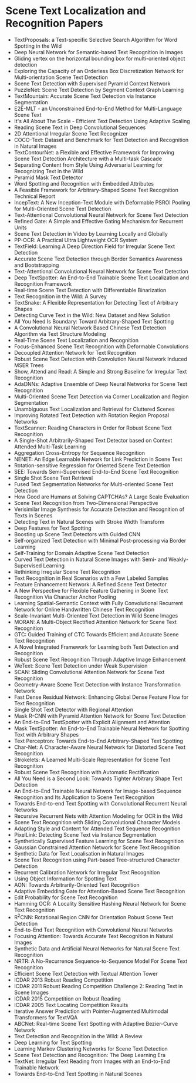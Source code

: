 # Scene Text Localization and Recognition Papers

<ul>

                             

 <li><a target="_blank" href="https://github.com/manjunath5496/Scene-Text-Localization-and-Recognition-Papers/blob/master/l(1).pdf" style="text-decoration:none;">TextProposals: a Text-specific Selective Search Algorithm for Word Spotting in the Wild</a></li>

 <li><a target="_blank" href="https://github.com/manjunath5496/Scene-Text-Localization-and-Recognition-Papers/blob/master/l(2).pdf" style="text-decoration:none;">Deep Neural Network for Semantic-based Text Recognition in Images</a></li>

<li><a target="_blank" href="https://github.com/manjunath5496/Scene-Text-Localization-and-Recognition-Papers/blob/master/l(3).pdf" style="text-decoration:none;">Gliding vertex on the horizontal bounding box for multi-oriented object detection</a></li>
 <li><a target="_blank" href="https://github.com/manjunath5496/Scene-Text-Localization-and-Recognition-Papers/blob/master/l(4).pdf" style="text-decoration:none;">Exploring the Capacity of an Orderless Box Discretization Network for Multi-orientation Scene Text Detection</a></li>                              
<li><a target="_blank" href="https://github.com/manjunath5496/Scene-Text-Localization-and-Recognition-Papers/blob/master/l(5).pdf" style="text-decoration:none;">Scene Text Detection with Supervised Pyramid Context Network</a></li>
<li><a target="_blank" href="https://github.com/manjunath5496/Scene-Text-Localization-and-Recognition-Papers/blob/master/l(6).pdf" style="text-decoration:none;">PuzzleNet: Scene Text Detection by Segment Context Graph Learning</a></li>
 <li><a target="_blank" href="https://github.com/manjunath5496/Scene-Text-Localization-and-Recognition-Papers/blob/master/l(7).pdf" style="text-decoration:none;">TextMountain: Accurate Scene Text Detection via Instance Segmentation</a></li>

 <li><a target="_blank" href="https://github.com/manjunath5496/Scene-Text-Localization-and-Recognition-Papers/blob/master/l(8).pdf" style="text-decoration:none;"> E2E-MLT - an Unconstrained End-to-End Method for Multi-Language Scene Text </a></li>
   <li><a target="_blank" href="https://github.com/manjunath5496/Scene-Text-Localization-and-Recognition-Papers/blob/master/l(9).pdf" style="text-decoration:none;">It's All About The Scale - Efficient Text Detection Using Adaptive Scaling</a></li>
  
   
 <li><a target="_blank" href="https://github.com/manjunath5496/Scene-Text-Localization-and-Recognition-Papers/blob/master/l(10).pdf" style="text-decoration:none;">Reading Scene Text in Deep Convolutional Sequences </a></li>                              
<li><a target="_blank" href="https://github.com/manjunath5496/Scene-Text-Localization-and-Recognition-Papers/blob/master/l(11).pdf" style="text-decoration:none;">2D Attentional Irregular Scene Text Recognizer</a></li>
<li><a target="_blank" href="https://github.com/manjunath5496/Scene-Text-Localization-and-Recognition-Papers/blob/master/l(12).pdf" style="text-decoration:none;">COCO-Text: Dataset and Benchmark for Text Detection and Recognition in Natural Images</a></li>
<li><a target="_blank" href="https://github.com/manjunath5496/Scene-Text-Localization-and-Recognition-Papers/blob/master/l(13).pdf" style="text-decoration:none;">TextContourNet: a Flexible and Effective Framework for Improving Scene Text Detection Architecture with a Multi-task Cascade</a></li>

<li><a target="_blank" href="https://github.com/manjunath5496/Scene-Text-Localization-and-Recognition-Papers/blob/master/l(14).pdf" style="text-decoration:none;">Separating Content from Style Using Adversarial Learning for Recognizing Text in the Wild</a></li>
                              
<li><a target="_blank" href="https://github.com/manjunath5496/Scene-Text-Localization-and-Recognition-Papers/blob/master/l(15).pdf" style="text-decoration:none;">Pyramid Mask Text Detector</a></li>

<li><a target="_blank" href="https://github.com/manjunath5496/Scene-Text-Localization-and-Recognition-Papers/blob/master/l(16).pdf" style="text-decoration:none;">Word Spotting and Recognition with Embedded Attributes</a></li>

  <li><a target="_blank" href="https://github.com/manjunath5496/Scene-Text-Localization-and-Recognition-Papers/blob/master/l(17).pdf" style="text-decoration:none;">A Feasible Framework for Arbitrary-Shaped Scene Text Recognition Technical Report</a></li>   
  
<li><a target="_blank" href="https://github.com/manjunath5496/Scene-Text-Localization-and-Recognition-Papers/blob/master/l(18).pdf" style="text-decoration:none;">IncepText: A New Inception-Text Module with Deformable PSROI Pooling for Multi-Oriented Scene Text Detection</a></li> 

  
<li><a target="_blank" href="https://github.com/manjunath5496/Scene-Text-Localization-and-Recognition-Papers/blob/master/l(19).pdf" style="text-decoration:none;">Text-Attentional Convolutional Neural Network for Scene Text Detection</a></li> 

<li><a target="_blank" href="https://github.com/manjunath5496/Scene-Text-Localization-and-Recognition-Papers/blob/master/l(20).pdf" style="text-decoration:none;">Refined Gate: A Simple and Effective Gating Mechanism for Recurrent Units</a></li>

<li><a target="_blank" href="https://github.com/manjunath5496/Scene-Text-Localization-and-Recognition-Papers/blob/master/l(21).pdf" style="text-decoration:none;">Scene Text Detection in Video by Learning Locally and Globally</a></li>
<li><a target="_blank" href="https://github.com/manjunath5496/Scene-Text-Localization-and-Recognition-Papers/blob/master/l(22).pdf" style="text-decoration:none;">PP-OCR: A Practical Ultra Lightweight OCR System</a></li> 
 <li><a target="_blank" href="https://github.com/manjunath5496/Scene-Text-Localization-and-Recognition-Papers/blob/master/l(23).pdf" style="text-decoration:none;">TextField: Learning A Deep Direction Field for Irregular Scene Text Detection</a></li> 
 

   <li><a target="_blank" href="https://github.com/manjunath5496/Scene-Text-Localization-and-Recognition-Papers/blob/master/l(24).pdf" style="text-decoration:none;">Accurate Scene Text Detection through Border Semantics Awareness and Bootstrapping</a></li>
 
   <li><a target="_blank" href="https://github.com/manjunath5496/Scene-Text-Localization-and-Recognition-Papers/blob/master/l(25).pdf" style="text-decoration:none;">Text-Attentional Convolutional Neural Network for Scene Text Detection</a></li>                              
 <li><a target="_blank" href="https://github.com/manjunath5496/Scene-Text-Localization-and-Recognition-Papers/blob/master/l(26).pdf" style="text-decoration:none;">Deep TextSpotter: An End-to-End Trainable Scene Text Localization and Recognition Framework</a></li>
 <li><a target="_blank" href="https://github.com/manjunath5496/Scene-Text-Localization-and-Recognition-Papers/blob/master/l(27).pdf" style="text-decoration:none;">Real-time Scene Text Detection with Differentiable Binarization</a></li>
   
 
   <li><a target="_blank" href="https://github.com/manjunath5496/Scene-Text-Localization-and-Recognition-Papers/blob/master/l(28).pdf" style="text-decoration:none;">Text Recognition in the Wild: A Survey</a></li>
 
   <li><a target="_blank" href="https://github.com/manjunath5496/Scene-Text-Localization-and-Recognition-Papers/blob/master/l(29).pdf" style="text-decoration:none;">TextSnake: A Flexible Representation for Detecting Text of Arbitrary Shapes </a></li>                              

  <li><a target="_blank" href="https://github.com/manjunath5496/Scene-Text-Localization-and-Recognition-Papers/blob/master/l(30).pdf" style="text-decoration:none;">Detecting Curve Text in the Wild: New Dataset and New Solution</a></li>
 
   <li><a target="_blank" href="https://github.com/manjunath5496/Scene-Text-Localization-and-Recognition-Papers/blob/master/l(31).pdf" style="text-decoration:none;">All You Need Is Boundary: Toward Arbitrary-Shaped Text Spotting</a></li> 
    <li><a target="_blank" href="https://github.com/manjunath5496/Scene-Text-Localization-and-Recognition-Papers/blob/master/l(32).pdf" style="text-decoration:none;">A Convolutional Neural Network Based Chinese Text Detection Algorithm via Text Structure Modeling</a></li> 

   <li><a target="_blank" href="https://github.com/manjunath5496/Scene-Text-Localization-and-Recognition-Papers/blob/master/l(33).pdf" style="text-decoration:none;">Real-Time Scene Text Localization and Recognition</a></li>                              

  <li><a target="_blank" href="https://github.com/manjunath5496/Scene-Text-Localization-and-Recognition-Papers/blob/master/l(34).pdf" style="text-decoration:none;">Focus-Enhanced Scene Text Recognition with Deformable Convolutions</a></li> 
 
  <li><a target="_blank" href="https://github.com/manjunath5496/Scene-Text-Localization-and-Recognition-Papers/blob/master/l(35).pdf" style="text-decoration:none;">Decoupled Attention Network for Text Recognition</a></li> 

  <li><a target="_blank" href="https://github.com/manjunath5496/Scene-Text-Localization-and-Recognition-Papers/blob/master/l(36).pdf" style="text-decoration:none;">Robust Scene Text Detection with Convolution Neural Network Induced MSER Trees</a></li> 
 
<li><a target="_blank" href="https://github.com/manjunath5496/Scene-Text-Localization-and-Recognition-Papers/blob/master/l(37).pdf" style="text-decoration:none;">Show, Attend and Read: A Simple and Strong Baseline for Irregular Text Recognition</a></li>
 <li><a target="_blank" href="https://github.com/manjunath5496/Scene-Text-Localization-and-Recognition-Papers/blob/master/l(38).pdf" style="text-decoration:none;">AdaDNNs: Adaptive Ensemble of Deep Neural Networks for Scene Text Recognition</a></li>
<li><a target="_blank" href="https://github.com/manjunath5496/Scene-Text-Localization-and-Recognition-Papers/blob/master/l(39).pdf" style="text-decoration:none;">Multi-Oriented Scene Text Detection via Corner Localization and Region Segmentation</a></li>
 <li><a target="_blank" href="https://github.com/manjunath5496/Scene-Text-Localization-and-Recognition-Papers/blob/master/l(40).pdf" style="text-decoration:none;">Unambiguous Text Localization and Retrieval for Cluttered Scenes</a></li>                              
<li><a target="_blank" href="https://github.com/manjunath5496/Scene-Text-Localization-and-Recognition-Papers/blob/master/l(41).pdf" style="text-decoration:none;">Improving Rotated Text Detection with Rotation Region Proposal Networks</a></li>
<li><a target="_blank" href="https://github.com/manjunath5496/Scene-Text-Localization-and-Recognition-Papers/blob/master/l(42).pdf" style="text-decoration:none;">TextScanner: Reading Characters in Order for Robust Scene Text Recognition</a></li>
 
  <li><a target="_blank" href="https://github.com/manjunath5496/Scene-Text-Localization-and-Recognition-Papers/blob/master/l(43).pdf" style="text-decoration:none;">A Single-Shot Arbitrarily-Shaped Text Detector based on Context Attended Multi-Task Learning</a></li>
 <li><a target="_blank" href="https://github.com/manjunath5496/Scene-Text-Localization-and-Recognition-Papers/blob/master/l(44).pdf" style="text-decoration:none;">Aggregation Cross-Entropy for Sequence Recognition</a></li>
   <li><a target="_blank" href="https://github.com/manjunath5496/Scene-Text-Localization-and-Recognition-Papers/blob/master/l(45).pdf" style="text-decoration:none;">NENET: An Edge Learnable Network for Link Prediction in Scene Text</a></li>  
   
<li><a target="_blank" href="https://github.com/manjunath5496/Scene-Text-Localization-and-Recognition-Papers/blob/master/l(46).pdf" style="text-decoration:none;">Rotation-sensitive Regression for Oriented Scene Text Detection</a></li> 
                             
<li><a target="_blank" href="https://github.com/manjunath5496/Scene-Text-Localization-and-Recognition-Papers/blob/master/l(47).pdf" style="text-decoration:none;">SEE: Towards Semi-Supervised End-to-End Scene Text Recognition</a></li>
<li><a target="_blank" href="https://github.com/manjunath5496/Scene-Text-Localization-and-Recognition-Papers/blob/master/l(48).pdf" style="text-decoration:none;">Single Shot Scene Text Retrieval</a></li>

<li><a target="_blank" href="https://github.com/manjunath5496/Scene-Text-Localization-and-Recognition-Papers/blob/master/l(49).pdf" style="text-decoration:none;">Fused Text Segmentation Networks for Multi-oriented Scene Text Detection</a></li>
                              
<li><a target="_blank" href="https://github.com/manjunath5496/Scene-Text-Localization-and-Recognition-Papers/blob/master/l(50).pdf" style="text-decoration:none;">How Good are Humans at Solving CAPTCHAs? A Large Scale Evaluation</a></li>
<li><a target="_blank" href="https://github.com/manjunath5496/Scene-Text-Localization-and-Recognition-Papers/blob/master/l(51).pdf" style="text-decoration:none;">Scene Text Recognition from Two-Dimensional Perspective</a></li>
<li><a target="_blank" href="https://github.com/manjunath5496/Scene-Text-Localization-and-Recognition-Papers/blob/master/l(52).pdf" style="text-decoration:none;">Verisimilar Image Synthesis for Accurate Detection and Recognition of Texts in Scenes</a></li>

<li><a target="_blank" href="https://github.com/manjunath5496/Scene-Text-Localization-and-Recognition-Papers/blob/master/l(53).pdf" style="text-decoration:none;">Detecting Text in Natural Scenes with Stroke Width Transform</a></li>
 
<li><a target="_blank" href="https://github.com/manjunath5496/Scene-Text-Localization-and-Recognition-Papers/blob/master/l(54).pdf" style="text-decoration:none;">Deep Features for Text Spotting</a></li>

<li><a target="_blank" href="https://github.com/manjunath5496/Scene-Text-Localization-and-Recognition-Papers/blob/master/l(55).pdf" style="text-decoration:none;">Boosting up Scene Text Detectors with Guided CNN</a></li>
 
  <li><a target="_blank" href="https://github.com/manjunath5496/Scene-Text-Localization-and-Recognition-Papers/blob/master/l(56).pdf" style="text-decoration:none;">Self-organized Text Detection with Minimal Post-processing via Border Learning </a></li>                              

  <li><a target="_blank" href="https://github.com/manjunath5496/Scene-Text-Localization-and-Recognition-Papers/blob/master/l(57).pdf" style="text-decoration:none;">Self-Training for Domain Adaptive Scene Text Detection</a></li>
 
   <li><a target="_blank" href="https://github.com/manjunath5496/Scene-Text-Localization-and-Recognition-Papers/blob/master/l(58).pdf" style="text-decoration:none;">Curved Text Detection in Natural Scene Images with Semi- and Weakly-Supervised Learning</a></li>
    <li><a target="_blank" href="https://github.com/manjunath5496/Scene-Text-Localization-and-Recognition-Papers/blob/master/l(59).pdf" style="text-decoration:none;">Rethinking Irregular Scene Text Recognition</a></li>
 
  <li><a target="_blank" href="https://github.com/manjunath5496/Scene-Text-Localization-and-Recognition-Papers/blob/master/l(60).pdf" style="text-decoration:none;">Text Recognition in Real Scenarios with a Few Labeled Samples </a></li>
 
   <li><a target="_blank" href="https://github.com/manjunath5496/Scene-Text-Localization-and-Recognition-Papers/blob/master/l(61).pdf" style="text-decoration:none;">Feature Enhancement Network: A Refined Scene Text Detector</a></li>
 
   <li><a target="_blank" href="https://github.com/manjunath5496/Scene-Text-Localization-and-Recognition-Papers/blob/master/l(62).pdf" style="text-decoration:none;">A New Perspective for Flexible Feature Gathering in Scene Text Recognition Via Character Anchor Pooling</a></li>
 
   <li><a target="_blank" href="https://github.com/manjunath5496/Scene-Text-Localization-and-Recognition-Papers/blob/master/l(63).pdf" style="text-decoration:none;">Learning Spatial-Semantic Context with Fully Convolutional Recurrent Network for Online Handwritten Chinese Text Recognition</a></li>                              

  <li><a target="_blank" href="https://github.com/manjunath5496/Scene-Text-Localization-and-Recognition-Papers/blob/master/l(64).pdf" style="text-decoration:none;">Scale-Invariant Multi-Oriented Text Detection in Wild Scene Images</a></li>
 
   <li><a target="_blank" href="https://github.com/manjunath5496/Scene-Text-Localization-and-Recognition-Papers/blob/master/l(65).pdf" style="text-decoration:none;">MORAN: A Multi-Object Rectified Attention Network for Scene Text Recognition </a></li> 

   <li><a target="_blank" href="https://github.com/manjunath5496/Scene-Text-Localization-and-Recognition-Papers/blob/master/l(66).pdf" style="text-decoration:none;">GTC: Guided Training of CTC Towards Efficient and Accurate Scene Text Recognition</a></li> 
 
   <li><a target="_blank" href="https://github.com/manjunath5496/Scene-Text-Localization-and-Recognition-Papers/blob/master/l(67).pdf" style="text-decoration:none;">A Novel Integrated Framework for Learning both Text Detection and Recognition</a></li>                              

  <li><a target="_blank" href="https://github.com/manjunath5496/Scene-Text-Localization-and-Recognition-Papers/blob/master/l(68).pdf" style="text-decoration:none;">Robust Scene Text Recognition Through Adaptive Image Enhancement</a></li> 
 
  
   <li><a target="_blank" href="https://github.com/manjunath5496/Scene-Text-Localization-and-Recognition-Papers/blob/master/l(69).pdf" style="text-decoration:none;">WeText: Scene Text Detection under Weak Supervision</a></li>                              

  <li><a target="_blank" href="https://github.com/manjunath5496/Scene-Text-Localization-and-Recognition-Papers/blob/master/l(70).pdf" style="text-decoration:none;">SCAN: Sliding Convolutional Attention Network for Scene Text Recognition</a></li> 
  
 
 <li><a target="_blank" href="https://github.com/manjunath5496/Scene-Text-Localization-and-Recognition-Papers/blob/master/l(71).pdf" style="text-decoration:none;">Geometry-Aware Scene Text Detection with Instance Transformation Network</a></li>
 
 <li><a target="_blank" href="https://github.com/manjunath5496/Scene-Text-Localization-and-Recognition-Papers/blob/master/l(72).pdf" style="text-decoration:none;">Fast Dense Residual Network: Enhancing Global Dense Feature Flow for Text Recognition</a></li> 
 
 
 <li><a target="_blank" href="https://github.com/manjunath5496/Scene-Text-Localization-and-Recognition-Papers/blob/master/l(73).pdf" style="text-decoration:none;">Single Shot Text Detector with Regional Attention</a></li>
  <li><a target="_blank" href="https://github.com/manjunath5496/Scene-Text-Localization-and-Recognition-Papers/blob/master/l(74).pdf" style="text-decoration:none;">Mask R-CNN with Pyramid Attention Network for Scene Text Detection</a></li>
    <li><a target="_blank" href="https://github.com/manjunath5496/Scene-Text-Localization-and-Recognition-Papers/blob/master/l(75).pdf" style="text-decoration:none;">An End-to-End TextSpotter with Explicit Alignment and Attention</a></li>                        
<li><a target="_blank" href="https://github.com/manjunath5496/Scene-Text-Localization-and-Recognition-Papers/blob/master/l(76).pdf" style="text-decoration:none;">Mask TextSpotter: An End-to-End Trainable Neural Network for Spotting Text with Arbitrary Shapes</a></li>

 <li><a target="_blank" href="https://github.com/manjunath5496/Scene-Text-Localization-and-Recognition-Papers/blob/master/l(77).pdf" style="text-decoration:none;">Text Perceptron: Towards End-to-End Arbitrary-Shaped Text Spotting</a></li> 
 
 
 <li><a target="_blank" href="https://github.com/manjunath5496/Scene-Text-Localization-and-Recognition-Papers/blob/master/l(78).pdf" style="text-decoration:none;">Char-Net: A Character-Aware Neural Network for Distorted Scene Text Recognition</a></li>
  <li><a target="_blank" href="https://github.com/manjunath5496/Scene-Text-Localization-and-Recognition-Papers/blob/master/l(79).pdf" style="text-decoration:none;">Strokelets: A Learned Multi-Scale Representation for Scene Text Recognition</a></li>


 <li><a target="_blank" href="https://github.com/manjunath5496/Scene-Text-Localization-and-Recognition-Papers/blob/master/l(80).pdf" style="text-decoration:none;">Robust Scene Text Recognition with Automatic Rectification</a></li> 
 
 
 <li><a target="_blank" href="https://github.com/manjunath5496/Scene-Text-Localization-and-Recognition-Papers/blob/master/l(81).pdf" style="text-decoration:none;">All You Need is a Second Look: Towards Tighter Arbitrary Shape Text Detection</a></li>
  <li><a target="_blank" href="https://github.com/manjunath5496/Scene-Text-Localization-and-Recognition-Papers/blob/master/l(82).pdf" style="text-decoration:none;">An End-to-End Trainable Neural Network for Image-based Sequence Recognition and Its Application to Scene Text Recognition</a></li>

 <li><a target="_blank" href="https://github.com/manjunath5496/Scene-Text-Localization-and-Recognition-Papers/blob/master/l(83).pdf" style="text-decoration:none;">Towards End-to-end Text Spotting with Convolutional Recurrent Neural Networks</a></li>
  <li><a target="_blank" href="https://github.com/manjunath5496/Scene-Text-Localization-and-Recognition-Papers/blob/master/l(84).pdf" style="text-decoration:none;">Recursive Recurrent Nets with Attention Modeling for OCR in the Wild</a></li>

 <li><a target="_blank" href="https://github.com/manjunath5496/Scene-Text-Localization-and-Recognition-Papers/blob/master/l(85).pdf" style="text-decoration:none;">Scene Text Recognition with Sliding Convolutional Character Models</a></li>
  <li><a target="_blank" href="https://github.com/manjunath5496/Scene-Text-Localization-and-Recognition-Papers/blob/master/l(86).pdf" style="text-decoration:none;">Adapting Style and Content for Attended Text Sequence Recognition</a></li>

 <li><a target="_blank" href="https://github.com/manjunath5496/Scene-Text-Localization-and-Recognition-Papers/blob/master/l(87).pdf" style="text-decoration:none;">PixelLink: Detecting Scene Text via Instance Segmentation</a></li>
  <li><a target="_blank" href="https://github.com/manjunath5496/Scene-Text-Localization-and-Recognition-Papers/blob/master/l(88).pdf" style="text-decoration:none;">Synthetically Supervised Feature Learning for Scene Text Recognition</a></li>
  <li><a target="_blank" href="https://github.com/manjunath5496/Scene-Text-Localization-and-Recognition-Papers/blob/master/l(89).pdf" style="text-decoration:none;">Gaussian Constrained Attention Network for Scene Text Recognition</a></li>
  
  
  <li><a target="_blank" href="https://github.com/manjunath5496/Scene-Text-Localization-and-Recognition-Papers/blob/master/l(90).pdf" style="text-decoration:none;"> Synthetic Data for Text Localisation in Natural Images</a></li>
  <li><a target="_blank" href="https://github.com/manjunath5496/Scene-Text-Localization-and-Recognition-Papers/blob/master/l(91).pdf" style="text-decoration:none;">Scene Text Recognition using Part-based Tree-structured Character Detection</a></li>

 <li><a target="_blank" href="https://github.com/manjunath5496/Scene-Text-Localization-and-Recognition-Papers/blob/master/l(92).pdf" style="text-decoration:none;">Recurrent Calibration Network for Irregular Text Recognition</a></li>
  <li><a target="_blank" href="https://github.com/manjunath5496/Scene-Text-Localization-and-Recognition-Papers/blob/master/l(93).pdf" style="text-decoration:none;"> Using Object Information for Spotting Text</a></li>
  <li><a target="_blank" href="https://github.com/manjunath5496/Scene-Text-Localization-and-Recognition-Papers/blob/master/l(94).pdf" style="text-decoration:none;">AON: Towards Arbitrarily-Oriented Text Recognition</a></li> 
  
   <li><a target="_blank" href="https://github.com/manjunath5496/Scene-Text-Localization-and-Recognition-Papers/blob/master/l(95).pdf" style="text-decoration:none;">Adaptive Embedding Gate for Attention-Based Scene Text Recognition</a></li>  
  
<li><a target="_blank" href="https://github.com/manjunath5496/Scene-Text-Localization-and-Recognition-Papers/blob/master/l(96).pdf" style="text-decoration:none;">Edit Probability for Scene Text Recognition</a></li> 
  
  
<li><a target="_blank" href="https://github.com/manjunath5496/Scene-Text-Localization-and-Recognition-Papers/blob/master/l(97).pdf" style="text-decoration:none;">Hamming OCR: A Locality Sensitive Hashing Neural Network for Scene Text Recognition</a></li>


 <li><a target="_blank" href="https://github.com/manjunath5496/Scene-Text-Localization-and-Recognition-Papers/blob/master/l(98).pdf" style="text-decoration:none;">R<sup>2</sup>CNN: Rotational Region CNN for Orientation Robust Scene Text Detection</a></li> 
  
   <li><a target="_blank" href="https://github.com/manjunath5496/Scene-Text-Localization-and-Recognition-Papers/blob/master/l(99).pdf" style="text-decoration:none;">End-to-End Text Recognition with Convolutional Neural Networks</a></li>  
  
<li><a target="_blank" href="https://github.com/manjunath5496/Scene-Text-Localization-and-Recognition-Papers/blob/master/l(100).pdf" style="text-decoration:none;">Focusing Attention: Towards Accurate Text Recognition in Natural Images</a></li>  
  
 <li><a target="_blank" href="https://github.com/manjunath5496/Scene-Text-Localization-and-Recognition-Papers/blob/master/l(101).pdf" style="text-decoration:none;">Synthetic Data and Artificial Neural Networks for Natural Scene Text Recognition</a></li> 
  
   <li><a target="_blank" href="https://github.com/manjunath5496/Scene-Text-Localization-and-Recognition-Papers/blob/master/l(102).pdf" style="text-decoration:none;">NRTR: A No-Recurrence Sequence-to-Sequence Model For Scene Text Recognition</a></li> 
  
   
 <li><a target="_blank" href="https://github.com/manjunath5496/Scene-Text-Localization-and-Recognition-Papers/blob/master/l(103).pdf" style="text-decoration:none;">Efficient Scene Text Detection with Textual Attention Tower </a></li> 
  
   <li><a target="_blank" href="https://github.com/manjunath5496/Scene-Text-Localization-and-Recognition-Papers/blob/master/l(104).pdf" style="text-decoration:none;">ICDAR 2013 Robust Reading Competition</a></li>  
   
 <li><a target="_blank" href="https://github.com/manjunath5496/Scene-Text-Localization-and-Recognition-Papers/blob/master/l(105).pdf" style="text-decoration:none;">ICDAR 2011 Robust Reading Competition Challenge 2: Reading Text in Scene Images</a></li> 
 
<li><a target="_blank" href="https://github.com/manjunath5496/Scene-Text-Localization-and-Recognition-Papers/blob/master/l(106).pdf" style="text-decoration:none;">ICDAR 2015 Competition on Robust Reading</a></li> 
  
   <li><a target="_blank" href="https://github.com/manjunath5496/Scene-Text-Localization-and-Recognition-Papers/blob/master/l(107).pdf" style="text-decoration:none;">ICDAR 2005 Text Locating Competition Results</a></li> 
  
   
 <li><a target="_blank" href="https://github.com/manjunath5496/Scene-Text-Localization-and-Recognition-Papers/blob/master/l(108).pdf" style="text-decoration:none;">Iterative Answer Prediction with Pointer-Augmented Multimodal Transformers for TextVQA</a></li> 
  
   <li><a target="_blank" href="https://github.com/manjunath5496/Scene-Text-Localization-and-Recognition-Papers/blob/master/l(109).pdf" style="text-decoration:none;">ABCNet: Real-time Scene Text Spotting with Adaptive Bezier-Curve Network</a></li>  
   
 <li><a target="_blank" href="https://github.com/manjunath5496/Scene-Text-Localization-and-Recognition-Papers/blob/master/l(110).pdf" style="text-decoration:none;">Text Detection and Recognition in the Wild: A Review </a></li>  
   
<li><a target="_blank" href="https://github.com/manjunath5496/Scene-Text-Localization-and-Recognition-Papers/blob/master/l(111).pdf" style="text-decoration:none;">Deep Learning for Text Spotting</a></li> 
  
   
 <li><a target="_blank" href="https://github.com/manjunath5496/Scene-Text-Localization-and-Recognition-Papers/blob/master/l(112).pdf" style="text-decoration:none;">Learning Markov Clustering Networks for Scene Text Detection</a></li> 
  
   <li><a target="_blank" href="https://github.com/manjunath5496/Scene-Text-Localization-and-Recognition-Papers/blob/master/l(113).pdf" style="text-decoration:none;">Scene Text Detection and Recognition: The Deep Learning Era</a></li>  
   
<li><a target="_blank" href="https://github.com/manjunath5496/Scene-Text-Localization-and-Recognition-Papers/blob/master/l(114).pdf" style="text-decoration:none;">TextNet: Irregular Text Reading from Images with an End-to-End Trainable Network</a></li>
 <li><a target="_blank" href="https://github.com/manjunath5496/Scene-Text-Localization-and-Recognition-Papers/blob/master/l(115).pdf" style="text-decoration:none;">Towards End-to-End Text Spotting in Natural Scenes</a></li>  
   
 </ul>
